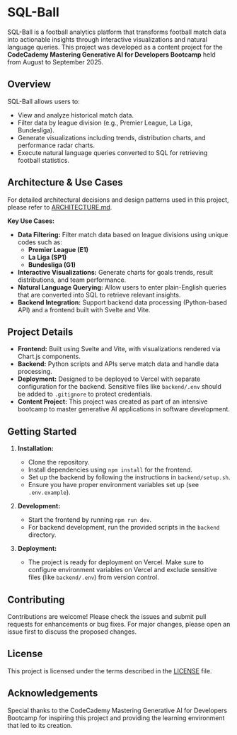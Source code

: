 # SQL-Ball

SQL-Ball is a football analytics platform that transforms football match data into actionable insights through interactive visualizations and natural language queries. This project was developed as a content project for the **CodeCademy Mastering Generative AI for Developers Bootcamp** held from August to September 2025.

## Overview

SQL-Ball allows users to:
- View and analyze historical match data.
- Filter data by league division (e.g., Premier League, La Liga, Bundesliga).
- Generate visualizations including trends, distribution charts, and performance radar charts.
- Execute natural language queries converted to SQL for retrieving football statistics.

## Architecture & Use Cases

For detailed architectural decisions and design patterns used in this project, please refer to [ARCHITECTURE.md](ARCHITECTURE.md).

**Key Use Cases:**
- **Data Filtering:** Filter match data based on league divisions using unique codes such as:
  - **Premier League (E1)**
  - **La Liga (SP1)**
  - **Bundesliga (G1)**
- **Interactive Visualizations:** Generate charts for goals trends, result distributions, and team performance.
- **Natural Language Querying:** Allow users to enter plain-English queries that are converted into SQL to retrieve relevant insights.
- **Backend Integration:** Support backend data processing (Python-based API) and a frontend built with Svelte and Vite.

## Project Details

- **Frontend:** Built using Svelte and Vite, with visualizations rendered via Chart.js components.
- **Backend:** Python scripts and APIs serve match data and handle data processing.
- **Deployment:** Designed to be deployed to Vercel with separate configuration for the backend. Sensitive files like `backend/.env` should be added to `.gitignore` to protect credentials.
- **Content Project:** This project was created as part of an intensive bootcamp to master generative AI applications in software development.

## Getting Started

1. **Installation:**
   - Clone the repository.
   - Install dependencies using `npm install` for the frontend.
   - Set up the backend by following the instructions in `backend/setup.sh`.
   - Ensure you have proper environment variables set up (see `.env.example`).

2. **Development:**
   - Start the frontend by running `npm run dev`.
   - For backend development, run the provided scripts in the `backend` directory.

3. **Deployment:**
   - The project is ready for deployment on Vercel. Make sure to configure environment variables on Vercel and exclude sensitive files (like `backend/.env`) from version control.

## Contributing

Contributions are welcome! Please check the issues and submit pull requests for enhancements or bug fixes. For major changes, please open an issue first to discuss the proposed changes.

## License

This project is licensed under the terms described in the [LICENSE](LICENSE) file.

## Acknowledgements

Special thanks to the CodeCademy Mastering Generative AI for Developers Bootcamp for inspiring this project and providing the learning environment that led to its creation.

